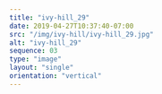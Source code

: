 ```yaml
---
title: "ivy-hill_29"
date: 2019-04-27T10:37:40-07:00
src: "/img/ivy-hill/ivy-hill_29.jpg"
alt: "ivy-hill_29"
sequence: 03
type: "image"
layout: "single"
orientation: "vertical"
---
```

